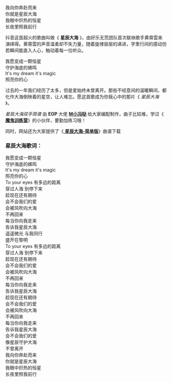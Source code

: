 

我向你奔赴而来  
你就是星辰大海  
我眼中炽热的恒星  
长夜里照我前行

抖音这首超火的歌曲叫做《 **星辰大海**
》，由好乐无荒团队首次联袂歌手黄霄雲来演绎得。黄霄雲的声音温柔却不失力量，随着旋律层层的递进，字里行间的感动仿若瞬间能直入人心，触动着每一位听众。

我愿变成一颗恒星  
守护海底的蜂鸣  
It's my dream it's magic  
照亮你的心

过去的一年我们经历了太多，但是爱始终未曾离开。那些不经意间的温暖瞬间，都化作大海倒映着的星空，让人难忘。愿这首歌成为你我心中的那片《 _星辰大海_ 》。

_星辰大海双手简谱_ 由 **EOP** 大佬
**[M小冯哒](https://www.everyonepiano.cn/user-174829.html)** 给大家编配制作，曲子比较难，学过《[
**魔鬼训练营**](/Sale.html)》的小伙伴，要勤加练习哦！

同时，网站还为大家提供了《[ **星辰大海-简单版**](Music-12664-星辰大海-简单版-会不会我们的爱会被风吹向大海不再回来-抖音.html
"星辰大海-简单版")》曲谱下载

### 星辰大海歌词：

我愿变成一颗恒星  
守护海底的蜂鸣  
It's my dream it's magic  
照亮你的心  
To your eyes 有多远的距离  
穿过人海 别停下来  
趁现在还有期待  
会不会我们的爱  
会被风吹向大海  
不再回来  
每当你向我走来  
告诉我星辰大海  
遥遥微光 与我同行  
盛开在黎明  
To your eyes 有多远的距离  
穿过人海 别停下来  
趁现在还有期待  
会不会我们的爱  
会被风吹向大海  
不再回来  
每当你向我走来  
告诉我星辰大海  
趁现在还有期待  
会不会我们的爱  
会被风吹向大海  
不再回来  
每当你向我走来  
告诉我星辰大海  
会不会我们的爱  
像星辰守护大海  
不曾离开  
我向你奔赴而来  
你就是星辰大海  
我眼中炽热的恒星  
长夜里照我前行

